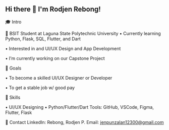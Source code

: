 ## Hi there 👋 I'm Rodjen Rebong!
 🎓 Intro

 
👨 BSIT Student at Laguna State Polytechnic University
   • Currently learning Python, Flask, SQL, Flutter, and Dart
   
   • Interested in and UI/UX Design and App Development
   
   • I’m currently working on our Capstone Project

🎯 Goals

   • To become a skilled UI/UX Designer or Developer
   
   • To get a stable job w/ good pay

🚀 Skills

   • UI/UX Designing
   • Python/Flutter/Dart
  Tools: GitHub, VSCode, Figma, Flutter, Flask

📩 Contact
  LinkedIn: Rebong, Rodjen P.
  Email: jenpunzalan12300@gmail.com
